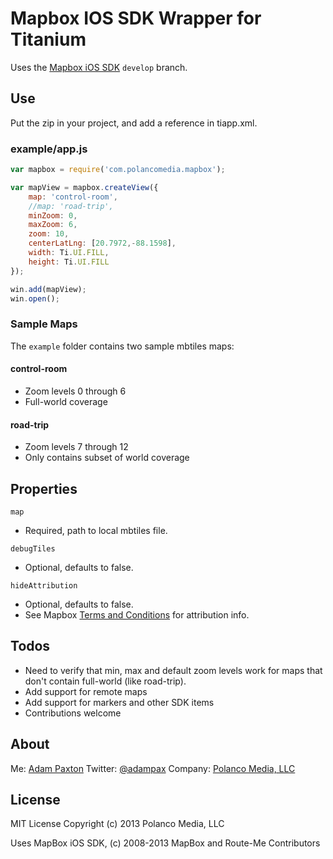 # Mapbox IOS SDK Wrapper for Titanium

Uses the [Mapbox iOS SDK](https://github.com/mapbox/mapbox-ios-sdk) `develop` branch.

## Use

Put the zip in your project, and add a reference in tiapp.xml.

### example/app.js

```javascript
var mapbox = require('com.polancomedia.mapbox');

var mapView = mapbox.createView({
    map: 'control-room',
    //map: 'road-trip',
    minZoom: 0,
    maxZoom: 6,
    zoom: 10,
    centerLatLng: [20.7972,-88.1598],
    width: Ti.UI.FILL,
    height: Ti.UI.FILL
});

win.add(mapView);
win.open();
```

### Sample Maps
The `example` folder contains two sample mbtiles maps:

#### control-room
* Zoom levels 0 through 6
* Full-world coverage

#### road-trip
* Zoom levels 7 through 12
* Only contains subset of world coverage

## Properties

`map`
* Required, path to local mbtiles file.

`debugTiles`
* Optional, defaults to false.

`hideAttribution`
* Optional, defaults to false.
* See Mapbox [Terms and Conditions](https://www.mapbox.com/mapbox-ios-sdk/#attribution) for attribution info.

## Todos
* Need to verify that min, max and default zoom levels work for maps that don't contain full-world (like road-trip).
* Add support for remote maps
* Add support for markers and other SDK items
* Contributions welcome

## About
Me: [Adam Paxton](http://adampaxton.com) 
Twitter: [@adampax](http://twitter.com/adampax)
Company: [Polanco Media, LLC](http://polancomedia.com)

## License
MIT License
Copyright (c) 2013 Polanco Media, LLC

Uses MapBox iOS SDK, (c) 2008-2013 MapBox and Route-Me Contributors

